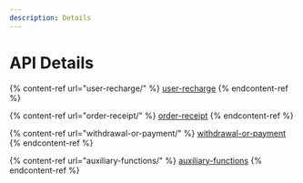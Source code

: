 ```yaml
---
description: Details
---
```


# API Details

{% content-ref url="user-recharge/" %}
[user-recharge](user-recharge/)
{% endcontent-ref %}

{% content-ref url="order-receipt/" %}
[order-receipt](order-receipt/)
{% endcontent-ref %}

{% content-ref url="withdrawal-or-payment/" %}
[withdrawal-or-payment](withdrawal-or-payment/)
{% endcontent-ref %}

{% content-ref url="auxiliary-functions/" %}
[auxiliary-functions](auxiliary-functions/)
{% endcontent-ref %}
